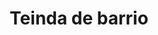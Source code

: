 ---
title: "Teinda de barrio"
url: /ciudad-satelite/teinda-de-barrio-calle-17-a/
shop: comodidad
---